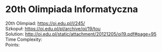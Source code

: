 # 20th Olimpiada Informatyczna
20th Olimpiad: https://oi.edu.pl/l/245/<br />
Szkopuł: https://oi.edu.pl/pl/archive/oi/19/tou <br />
Solution: http://oi.edu.pl/static/attachment/20121205/oi19.pdf#page=95 <br />
Time Complexity: <br />
Points:  <br />